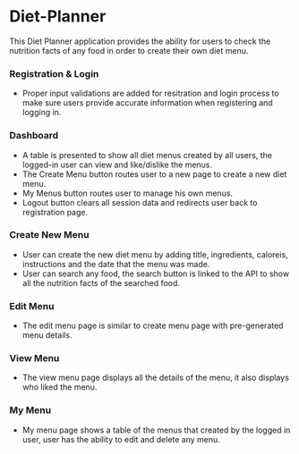 # Diet-Planner

This Diet Planner application provides the ability for users to check the nutrition facts of any food in order to create their own diet menu. 

### Registration & Login
- Proper input validations are added for resitration and login process to make sure users provide accurate information when registering and logging in. 

### Dashboard
- A table is presented to show all diet menus created by all users, the logged-in user can view and like/dislike the menus.
- The Create Menu button routes user to a new page to create a new diet menu.
- My Menus button routes user to manage his own menus.
- Logout button clears all session data and redirects user back to registration page. 

### Create New Menu
- User can create the new diet menu by adding title, ingredients, caloreis, instructions and the date that the menu was made. 
- User can search any food, the search button is linked to the API to show all the nutrition facts of the searched food. 

### Edit Menu
- The edit menu page is similar to create menu page with pre-generated menu details. 

### View Menu 
- The view menu page displays all the details of the menu, it also displays who liked the menu. 

### My Menu
- My menu page shows a table of the menus that created by the logged in user, user has the ability to edit and delete any menu. 
